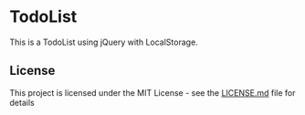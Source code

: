# TodoList
This is a TodoList using jQuery with LocalStorage.


## License

This project is licensed under the MIT License - see the [LICENSE.md](https://github.com/weekendchow/jQuery-LS-TodoList-Practice/blob/master/LICENSE) file for details
